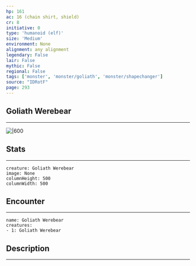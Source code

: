 ```yaml
---
hp: 161
ac: 16 (chain shirt, shield)
cr: 8
initiative: 0
type: 'humanoid (elf)'    
size: 'Medium'
environment: None
alignment: any alignment
legendary: False
lair: False
mythic: False
regional: False
tags: ['monster', 'monster/goliath', 'monster/shapechanger']
source: "IDRotF"
page: 293
---
```


## Goliath Werebear
---

![|600](D:/Program%20Files/5e.tools/img/bestiary/IDRotF/Goliath%20Werebear.jpg)

## Stats
---

```statblock
creature: Goliath Werebear
image: None
columnHeight: 500
columnWidth: 500
```

## Encounter
---

```encounter-table
name: Goliath Werebear
creatures:
- 1: Goliath Werebear
```

## Description
---





